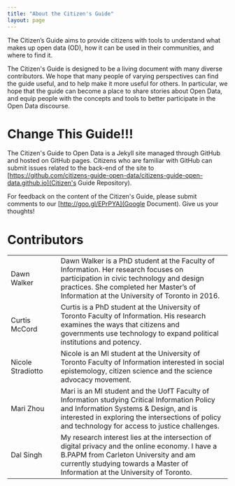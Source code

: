 ```yaml
---
title: "About the Citizen's Guide"
layout: page
---
```


The Citizen’s Guide aims to provide citizens with tools to understand what makes up open data (OD), how it can be used in their communities, and where to find it.

The Citizen's Guide is designed to be a living document with many diverse contributors. We hope that many people of varying perspectives can find the guide useful, and to help make it more useful for others. In particular, we hope that the guide can become a place to share stories about Open Data, and equip people with the concepts and tools to better participate in the Open Data discourse.

# Change This Guide!!!

The Citizen's Guide to Open Data is a Jekyll site managed through GitHub and hosted on GitHub pages. Citizens who are familiar with GitHub can submit issues related to the back-end of the site to [https://github.com/citizens-guide-open-data/citizens-guide-open-data.github.io](Citizen's Guide Repository).

For feedback on the content of the Citizen's Guide, please submit comments to our [http://goo.gl/EPrPYA](Google Document). Give us your thoughts!

# Contributors 

<table class="table table-striped">
  <tr>
    <td> Dawn Walker </td>
    <td> </td>
    <td> Dawn Walker is a PhD student at the Faculty of Information. Her research focuses on participation in civic technology and design practices. She completed her Master’s of Information at the University of Toronto in 2016. </td>
  </tr>
  <tr>
    <td> Curtis McCord </td>
    <td> </td>
    <td> Curtis is a PhD student at the University of Toronto Faculty of Information. His research examines the ways that citizens and governments use technology to expand political institutions and potency.</td>
  </tr>
  <tr>
    <td> Nicole Stradiotto</td>
    <td> </td>
    <td> Nicole  is an MI student at the University of Toronto Faculty of Information interested in social epistemology, citizen science and the science advocacy movement. </td>
  </tr>
  <tr>
    <td> Mari Zhou </td>
    <td> </td>
    <td> Mari is an MI student and the UofT Faculty of Information studying Critical Information Policy and Information Systems & Design, and is interested in exploring the intersections of policy and technology for access to justice challenges. </td>
  </tr>
  <tr>
    <td> Dal Singh</td>
    <td> </td>
    <td> My research interest lies at the intersection of digital privacy and the online economy. I have a B.PAPM from Carleton University and am currently studying towards a Master of Information at the University of Toronto.</td>
  </tr>
</table>





								 
